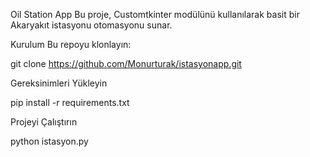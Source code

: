 Oil Station App
Bu proje, Customtkinter modülünü kullanılarak basit bir Akaryakıt istasyonu otomasyonu sunar.

Kurulum
Bu repoyu klonlayın:

git clone https://github.com/Monurturak/istasyonapp.git

Gereksinimleri Yükleyin

pip install -r requirements.txt

Projeyi Çalıştırın

python istasyon.py
